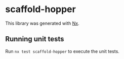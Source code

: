 # scaffold-hopper

This library was generated with [Nx](https://nx.dev).

## Running unit tests

Run `nx test scaffold-hopper` to execute the unit tests.

